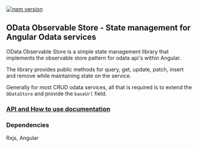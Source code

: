 [![npm version](https://badge.fury.io/js/%40lucasheight%2Fodata-observable-store.svg)](https://badge.fury.io/js/%40lucasheight%2Fodata-observable-store)
## OData Observable Store - State management for Angular Odata services

OData Observable Store is a simple state management library that implements the observable store pattern for odata api's within Angular.


The library provides public methods for query, get, update, patch, insert and remove while maintaining state on the service.

Generally for most CRUD odata services, all that is required is to extend the `ODataStore` and provide the `baseUrl` field.

### [API and How to use documentation](projects/odata-observable-store/docs/README.md)

### Dependencies
Rxjs, Angular
